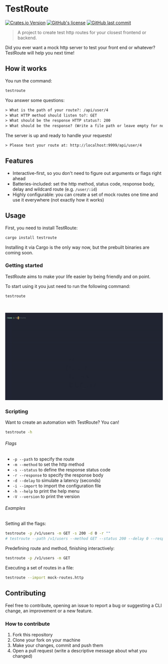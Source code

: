 # TestRoute

[![Crates.io Version](https://img.shields.io/crates/v/testroute)](https://crates.io/crates/testroute)
[![GitHub's license](https://img.shields.io/github/license/cherryramatisdev/testroute)](https://github.com/cherryramatisdev/testroute/blob/main/LICENSE)
[![GitHub last commit](https://img.shields.io/github/last-commit/cherryramatisdev/testroute/main)](https://github.com/cherryramatisdev/testroute)

> A project to create test http routes for your closest frontend or backend.

Did you ever want a mock http server to test your front end or whatever? TestRoute will help you next time!

## How it works

You run the command:

```sh
testroute
```

You answer some questions:

```txt
> What is the path of your route?: /api/user/4
> What HTTP method should listen to?: GET
> What should be the response HTTP status?: 200
> What should be the response? (Write a file path or leave empty for none): ./response.json
```

The server is up and ready to handle your requests!

```txt
> Please test your route at: http://localhost:9999/api/user/4
```

## Features

- Interactive-first, so you don't need to figure out arguments or flags right ahead
- Batteries-included: set the http method, status code, response body, delay and wildcard route (e.g. `/user/:id`)
- Highly configurable: you can create a set of mock routes one time and use it everywhere (not exactly how it works)

## Usage

First, you need to install TestRoute:

```sh
cargo install testroute
```

Installing it via Cargo is the only way now, but the prebuilt binaries are coming soon.

### Getting started

TestRoute aims to make your life easier by being friendly and on point.

To start using it you just need to run the following command:

```sh
testroute
```

<div align="center">
<br/>

![TestRoute demonstration](.docs/demo-testroute.gif)

</div>

### Scripting

Want to create an automation with TestRoute? You can!

```sh
testroute -h
```

###### Flags

- `-p --path` to specify the route
- `-m --method` to set the http method
- `-s --status` to define the response status code
- `-r --response` to specify the response body
- `-d --delay` to simulate a latency (seconds)
- `-i --import` to import the configuration file
- `-h --help` to print the help menu
- `-V --version` to print the version

###### Examples

Setting all the flags:

```sh
testroute -p /v1/users -m GET -s 200 -d 0 -r ""
# testroute --path /v1/users --method GET --status 200 --delay 0 --response ""
```

Predefining route and method, finishing interactively:

```sh
testroute -p /v1/users -m GET
```

Executing a set of routes in a file:

```sh
testroute --import mock-routes.http
```

## Contributing

Feel free to contribute, opening an issue to report a bug or suggesting a CLI change, an improvement or a new feature.

### How to contribute

1. Fork this repository
2. Clone your fork on your machine
3. Make your changes, commit and push them
4. Open a pull request (write a descriptive message about what you changed)
